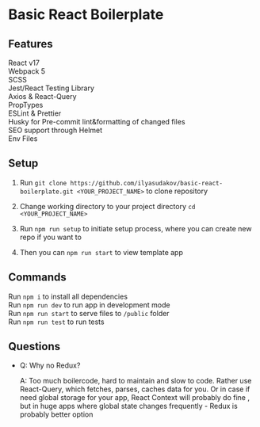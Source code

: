 # Basic React Boilerplate

## Features

React v17<br>
Webpack 5<br>
SCSS<br>
Jest/React Testing Library<br>
Axios & React-Query<br>
PropTypes<br>
ESLint & Prettier<br>
Husky for Pre-commit lint&formatting of changed files<br>
SEO support through Helmet<br>
Env Files<br>

## Setup

1. Run `git clone https://github.com/ilyasudakov/basic-react-boilerplate.git <YOUR_PROJECT_NAME>` to clone repository<br>

2. Change working directory to your project directory `cd <YOUR_PROJECT_NAME>`<br>

3. Run `npm run setup` to initiate setup process, where you can create new repo if you want to<br>

4. Then you can `npm run start` to view template app

## Commands

Run `npm i` to install all dependencies<br>
Run `npm run dev` to run app in development mode<br>
Run `npm run start` to serve files to `/public` folder<br>
Run `npm run test` to run tests<br>

## Questions

- Q: Why no Redux?

  A: Too much boilercode, hard to maintain and slow to code. Rather use React-Query, which fetches, parses, caches data for you. Or in case if need global storage for your app, React Context will probably do fine , but in huge apps where global state changes frequently - Redux is probably better option
